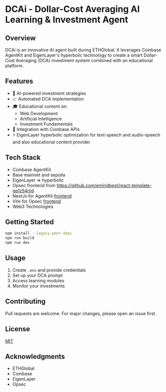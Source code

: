 # DCAi - Dollar-Cost Averaging AI Learning & Investment Agent

## Overview
DCAi is an innovative AI agent built during ETHGlobal. It leverages Coinbase AgentKit and EigenLayer's hyperbolic technology to create a smart Dollar-Cost Averaging (DCA) investment system combined with an educational platform.

## Features
- 🤖 AI-powered investment strategies
- 📈 Automated DCA implementation
- 🎓 Educational content on:
  - Web Development
  - Artificial Intelligence
  - Investment Fundamentals
- 🔄 Integration with Coinbase APIs
- ⚡ EigenLayer hyperbolic optimization for text-speech and audio-speech and also educational content provider

## Tech Stack
- Coinbase AgentKit
- Base mainnet and sepoila
- EigenLayer => hyperbolic
- Opsec frontend  from https://github.com/emiridbest/react-template-gp1z54riid
- NextJs for AgentKit [frontend](https://dc-ai.vercel.app/)
- Vite for Opsec [frontend](https://bafybeidfs7lxougbu5odkwufuqfezuskvzkiakf7vlppk5rcdqtp4chk4i.ipfs.dweb.link/)
- Web3 Technologies

## Getting Started
```bash
npm install --legacy-peer-deps
npm run build
npm run dev
```

## Usage
1. Create `.env` and provide credentials
2. Set up your DCA prompt
3. Access learning modules
4. Monitor your investments

## Contributing
Pull requests are welcome. For major changes, please open an issue first.

## License
[MIT](https://choosealicense.com/licenses/mit/)

## Acknowledgments
- ETHGlobal
- Coinbase
- EigenLayer
- Opsec
